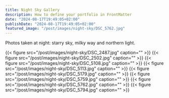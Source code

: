 ```yaml
---
title: Night Sky Gallery
description: How to define your portfolio in FrontMatter
date: "2024-08-17T19:49:05+02:00"
publishDate: "2024-08-17T19:49:05+02:00"
featured_image: "/post/images/night-sky/DSC_5762.jpg"
---
```


Photos taken at night: starry sky, milky way and northern light.


{{< figure src="/post/images/night-sky/DSC_2487.jpg" caption="" >}}
{{< figure src="/post/images/night-sky/DSC_2502.jpg" caption="" >}}
{{< figure src="/post/images/night-sky/DSC_5108.jpg" caption="" >}}
{{< figure src="/post/images/night-sky/DSC_5113.jpg" caption="" >}}
{{< figure src="/post/images/night-sky/DSC_5179.jpg" caption="" >}}
{{< figure src="/post/images/night-sky/DSC_5759.jpg" caption="" >}}
{{< figure src="/post/images/night-sky/DSC_5762.jpg" caption="" >}}
{{< figure src="/post/images/night-sky/DSC_5794.jpg" caption="" >}}

